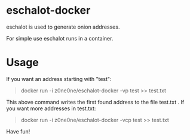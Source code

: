 # eschalot-docker

eschalot is used to generate onion addresses.

For simple use eschalot runs in a container.

# Usage

If you want an address starting with "test":

> docker run -i z0ne0ne/eschalot-docker -vp test >> test.txt

This above command writes the first found address to the file test.txt .
If you want more addresses in test.txt:

> docker run -i z0ne0ne/eschalot-docker -vcp test >> test.txt

Have fun!

